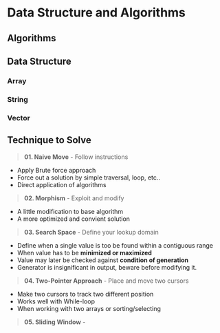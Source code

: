 # Data Structure and Algorithms

## Algorithms 


## Data Structure

### Array


### String


### Vector


## Technique to Solve

> **01. Naive Move** - Follow instructions

- Apply Brute force approach
- Force out a solution by simple traversal, loop, etc..
- Direct application of algorithms
  
> **02. Morphism** - Exploit and modify 

- A little modification to base algorithm
- A more optimized and convient solution


> **03. Search Space** - Define your lookup domain

- Define when a single value is too be found within a contiguous range
- When value has to be **minimized or maximized**
- Value may later be checked against **condition of generation**
- Generator is insignificant in output, beware before modifying it. 

> **04. Two-Pointer Approach** - Place and move two cursors

- Make two cursors to track two different position
- Works well with While-loop
- When working with two arrays or sorting/selecting

> **05. Sliding Window** - 